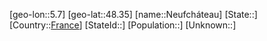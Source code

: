 ﻿---
location: [48.35,5.7]
type: City
tags:
- geo/City


SpocWebEntityId: 32820
isDeleted: false
confidential: public

---
[geo-lon::5.7]
[geo-lat::48.35]
[name::Neufcháteau]
[State::]
[Country::[France](geo/Continent/Europe/France.md)]
[StateId::]
[Population::]
[Unknown::]

